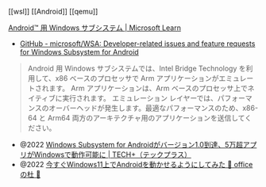 [[wsl]]
[[Android]]
[[qemu]]

[Android™️ 用 Windows サブシステム | Microsoft Learn](https://learn.microsoft.com/ja-jp/windows/android/wsa/)
- [GitHub - microsoft/WSA: Developer-related issues and feature requests for Windows Subsystem for Android](https://github.com/microsoft/WSA)

> Android 用 Windows サブシステムでは、Intel Bridge Technology を利用して、x86 ベースのプロセッサで Arm アプリケーションがエミュレートされます。 Arm アプリケーションは、Arm ベースのプロセッサ上でネイティブに実行されます。 エミュレーション レイヤーでは、パフォーマンスのオーバーヘッドが発生します。最適なパフォーマンスのため、x86-64 と Arm64 両方のアーキテクチャ用のアプリケーションを送信してください。

- @2022 [Windows Subsystem for Androidがバージョン1.0到達、5万超アプリがWindowsで動作可能に | TECH+（テックプラス）](https://news.mynavi.jp/techplus/article/20221025-2490823/)
- @2022 [今すぐWindows11上でAndroidを動かせるようにしてみた 🌴 officeの杜 🥥](https://officeforest.org/wp/2022/03/11/windows11%E3%81%ABandroid%E5%AE%9F%E8%A1%8C%E7%92%B0%E5%A2%83%E3%82%92%E6%A7%8B%E7%AF%89%E3%81%99%E3%82%8B/)
